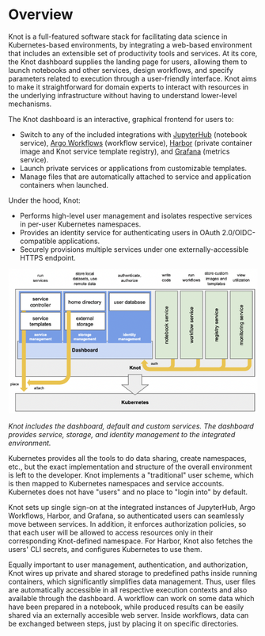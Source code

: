 Overview
========

Knot is a full-featured software stack for facilitating data science in Kubernetes-based environments, by integrating a web-based environment that includes an extensible set of productivity tools and services. At its core, the Knot dashboard supplies the landing page for users, allowing them to launch notebooks and other services, design workflows, and specify parameters related to execution through a user-friendly interface. Knot aims to make it straightforward for domain experts to interact with resources in the underlying infrastructure without having to understand lower-level mechanisms.

The Knot dashboard is an interactive, graphical frontend for users to:

- Switch to any of the included integrations with [JupyterHub](https://jupyter.org/hub) (notebook service), [Argo Workflows](https://argoproj.github.io/workflows) (workflow service), [Harbor](https://goharbor.io) (private container image and Knot service template registry), and [Grafana](https://grafana.com) (metrics service).
- Launch private services or applications from customizable templates.
- Manage files that are automatically attached to service and application containers when launched.

Under the hood, Knot:

- Performs high-level user management and isolates respective services in per-user Kubernetes namespaces.
- Provides an identity service for authenticating users in OAuth 2.0/OIDC-compatible applications.
- Securely provisions multiple services under one externally-accessible HTTPS endpoint.

![](images/overall-diagram.png)

*Knot includes the dashboard, default and custom services. The dashboard provides service, storage, and identity management to the integrated environment.*

Kubernetes provides all the tools to do data sharing, create namespaces, etc., but the exact implementation and structure of the overall environment is left to the developer. Knot implements a "traditional" user scheme, which is then mapped to Kubernetes namespaces and service accounts. Kubernetes does not have "users" and no place to "login into" by default.

Knot sets up single sign-on at the integrated instances of JupyterHub, Argo Workflows, Harbor, and Grafana, so authenticated users can seamlessly move between services. In addition, it enforces authorization policies, so that each user will be allowed to access resources only in their corresponding Knot-defined namespace. For Harbor, Knot also fetches the users' CLI secrets, and configures Kubernetes to use them.

Equally important to user management, authentication, and authorization, Knot wires up private and shared storage to predefined paths inside running containers, which significantly simplifies data management. Thus, user files are automatically accessible in all respective execution contexts and also available through the dashboard. A workflow can work on some data which have been prepared in a notebook, while produced results can be easily shared via an externally accesible web server. Inside workflows, data can be exchanged between steps, just by placing it on specific directories.
